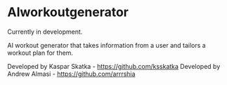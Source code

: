 # AIworkoutgenerator

Currently in development. 

AI workout generator that takes information from a user and tailors a workout plan for them.

Developed by Kaspar Skatka - https://github.com/ksskatka
Developed by Andrew Almasi - https://github.com/arrrshia
